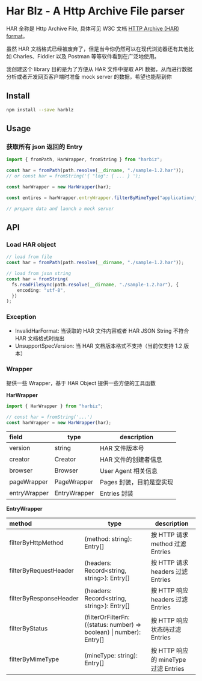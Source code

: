 # Har Blz - A Http Archive File parser

HAR 全称是 Http Archive File, 具体可见 W3C 文档 [HTTP Archive (HAR) format](https://w3c.github.io/web-performance/specs/HAR/Overview.html)。

虽然 HAR 文档格式已经被废弃了，但是当今你仍然可以在现代浏览器还有其他比如 Charles、Fiddler 以及 Postman 等等软件看到在广泛地使用。

我创建这个 library 目的是为了方便从 HAR 文件中提取 API 数据，从而进行数据分析或者开发网页客户端时准备 mock server 的数据，希望也能帮到你

## Install

```bash
npm install --save harblz
```

## Usage

### 获取所有 json 返回的 Entry

```ts
import { fromPath, HarWrapper, fromString } from "harbiz";

const har = fromPath(path.resolve(__dirname, "./sample-1.2.har"));
// or const har = fromString('{ "log": { ... } ');

const harWrapper = new HarWrapper(har);

const entires = harWrapper.entryWrapper.filterByMimeType("application/json");

// prepare data and launch a mock server
```

## API

### Load HAR object

```ts
// load from file
const har = fromPath(path.resolve(__dirname, "./sample-1.2.har"));

// load from json string
const har = fromString(
  fs.readFileSync(path.resolve(__dirname, "./sample-1.2.har"), {
    encoding: "utf-8",
  })
);
```

### Exception

- InvalidHarFormat: 当读取的 HAR 文件内容或者 HAR JSON String 不符合 HAR 文档格式时抛出
- UnsupportSpecVersion: 当 HAR 文档版本格式不支持（当前仅支持 1.2 版本）

### Wrapper

提供一些 Wrapper，基于 HAR Object 提供一些方便的工具函数

**HarWrapper**

```ts
import { HarWrapper } from "harbiz";

// const har = fromString('...')
const harWrapper = new HarWrapper(har);
```

| field        | type         | description              |
| :----------- | ------------ | ------------------------ |
| version      | string       | HAR 文件版本号           |
| creator      | Creator      | HAR 文件的创建者信息     |
| browser      | Browser      | User Agent 相关信息      |
| pageWrapper  | PageWrapper  | Pages 封装，目前是空实现 |
| entryWrapper | EntryWrapper | Entries 封装             |

**EntryWrapper**

| method                 | type                                                                 | description                          |
| :--------------------- | -------------------------------------------------------------------- | ------------------------------------ |
| filterByHttpMethod     | (method: string): Entry[]                                            | 按 HTTP 请求 method 过滤 Entries     |
| filterByRequestHeader  | (headers: Record<string, string>): Entry[]                           | 按 HTTP 请求 headers 过滤 Entries    |
| filterByResponseHeader | (headers: Record<string, string>): Entry[]                           | 按 HTTP 响应 headers 过滤 Entries    |
| filterByStatus         | (filterOrFilterFn: ((status: number) => boolean) \| number): Entry[] | 按 HTTP 响应状态码过滤 Entries       |
| filterByMimeType       | (mineType: string): Entry[]                                          | 按 HTTP 响应的 mineType 过滤 Entries |
